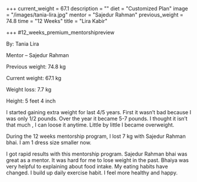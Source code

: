+++
current_weight = 67.1
description = ""
diet = "Customized Plan"
image = "/images/tania-lira.jpg"
mentor = "Sajedur Rahman"
previous_weight = 74.8
time = "12 Weeks"
title = "Lira Kabir"

+++
\#12_weeks_premium_mentorshipreview

By: Tania Lira

Mentor – Sajedur Rahman

Previous weight: 74.8 kg

Current weight: 67.1 kg

Weight loss: 7.7 kg

Height: 5 feet 4 inch

I started gaining extra weight for last 4/5 years. First it wasn’t bad because I was only 1/2 pounds. Over the year it became 5-7 pounds. I thought it isn’t that much , I can loose it anytime. Little by little I became overweight.

During the 12 weeks mentorship program, I lost 7 kg with Sajedur Rahman bhai. I am 1 dress size smaller now.

I got rapid results with this mentorship program. Sajedur Rahman bhai was great as a mentor. It was hard for me to lose weight in the past. Bhaiya was very helpful to explaining about food intake. My eating habits have changed. I build up daily exercise habit. I feel more healthy and happy.